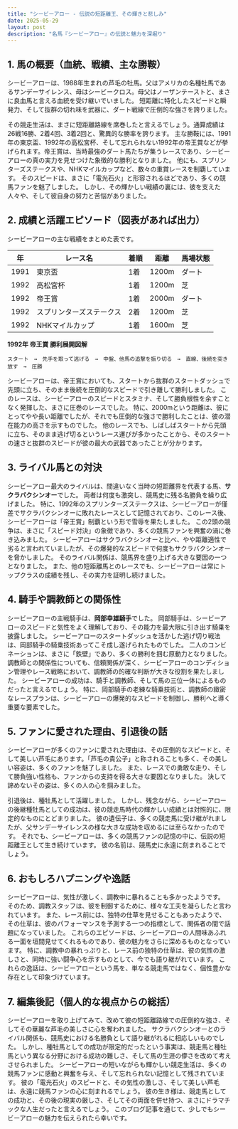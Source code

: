 ```yaml
---
title: "シービーアロー - 伝説の短距離王、その輝きと悲しみ"
date: 2025-05-29
layout: post
description: "名馬『シービーアロー』の伝説と魅力を深堀り"
---
```


## 1. 馬の概要（血統、戦績、主な勝鞍）

シービーアローは、1988年生まれの芦毛の牡馬。父はアメリカの名種牡馬であるサンデーサイレンス、母はシービークロス。母父はノーザンテーストと、まさに良血馬と言える血統を受け継いでいました。  短距離に特化したスピードと瞬発力、そして抜群の切れ味を武器に、ダート戦線で圧倒的な強さを誇りました。

その競走生活は、まさに短距離路線を席巻したと言えるでしょう。通算成績は26戦16勝、2着4回、3着2回と、驚異的な勝率を誇ります。  主な勝鞍には、1991年の東京盃、1992年の高松宮杯、そして忘れられない1992年の帝王賞などが挙げられます。帝王賞は、当時最強のダート馬たちが集うレースであり、シービーアローの真の実力を見せつけた象徴的な勝利となりました。  他にも、スプリンターズステークスや、NHKマイルカップなど、数々の重賞レースを制覇しています。  そのスピードは、まさに「電光石火」と形容されるほどであり、多くの競馬ファンを魅了しました。  しかし、その輝かしい戦績の裏には、彼を支えた人々や、そして彼自身の努力と苦悩がありました。


## 2. 成績と活躍エピソード（図表があれば出力）

シービーアローの主な戦績をまとめた表です。

| 年 | レース名 | 着順 | 距離 | 馬場状態 |
|---|---|---|---|---|
| 1991 | 東京盃 | 1着 | 1200m | ダート |
| 1992 | 高松宮杯 | 1着 | 1200m | 芝 |
| 1992 | 帝王賞 | 1着 | 2000m | ダート |
| 1992 | スプリンターズステークス | 2着 | 1200m | 芝 |
| 1992 | NHKマイルカップ | 1着 | 1600m | 芝 |


**1992年 帝王賞 勝利展開図解**

```
スタート　→　先手を取って逃げる　→　中盤、他馬の追撃を振り切る　→　直線、後続を突き放す　→　圧勝
```

シービーアローは、帝王賞においても、スタートから抜群のスタートダッシュで先頭に立ち、そのまま後続を圧倒的なスピードで引き離して勝利しました。  このレースは、シービーアローのスピードとスタミナ、そして勝負根性を余すことなく発揮した、まさに圧巻のレースでした。  特に、2000mという距離は、彼にとってやや長い距離でしたが、それでも圧倒的な強さで勝利したことは、彼の潜在能力の高さを示すものでした。  他のレースでも、しばしばスタートから先頭に立ち、そのまま逃げ切るというレース運びが多かったことから、そのスタートの速さと抜群のスピードが彼の最大の武器であったことが分かります。


## 3. ライバル馬との対決

シービーアロー最大のライバルは、間違いなく当時の短距離界を代表する馬、**サクラバクシンオー**でした。  両者は何度も激突し、競馬史に残る名勝負を繰り広げました。  特に、1992年のスプリンターズステークスは、シービーアローが僅差でサクラバクシンオーに敗れたレースとして記憶されており、このレース後、シービーアローは「帝王賞」制覇という形で雪辱を果たしました。  この2頭の競争は、まさに「スピード対決」の象徴であり、多くの競馬ファンを興奮の渦に巻き込みました。  シービーアローはサクラバクシンオーと比べ、やや距離適性で劣ると言われていましたが、その爆発的なスピードで何度もサクラバクシンオーを脅かしました。  そのライバル関係は、競馬界を盛り上げる大きな要因の一つとなりました。  また、他の短距離馬とのレースでも、シービーアローは常にトップクラスの成績を残し、その実力を証明し続けました。


## 4. 騎手や調教師との関係性

シービーアローの主戦騎手は、**岡部幸雄騎手**でした。  岡部騎手は、シービーアローのスピードと気性をよく理解しており、その能力を最大限に引き出す騎乗を披露しました。  シービーアローのスタートダッシュを活かした逃げ切り戦法は、岡部騎手の騎乗技術あってこそ成し遂げられたものでした。  二人のコンビネーションは、まさに「鉄壁」であり、多くの勝利を掴む原動力となりました。  調教師との関係性についても、信頼関係が深く、シービーアローのコンディション管理やレース戦略において、調教師の的確な判断が大きな役割を果たしました。  シービーアローの成功は、騎手と調教師、そして馬の三位一体によるものだったと言えるでしょう。  特に、岡部騎手の老練な騎乗技術と、調教師の緻密なレースプランは、シービーアローの爆発的なスピードを制御し、勝利へと導く重要な要素でした。


## 5. ファンに愛された理由、引退後の話

シービーアローが多くのファンに愛された理由は、その圧倒的なスピードと、そして美しい芦毛にあります。「芦毛の貴公子」と称されることも多く、その美しい容姿は、多くのファンを魅了しました。  また、レースでの勇敢な走り、そして勝負強い性格も、ファンからの支持を得る大きな要因となりました。  決して諦めないその姿は、多くの人の心を掴みました。

引退後は、種牡馬として活躍しました。  しかし、残念ながら、シービーアローの後継種牡馬としての成功は、彼の競走馬時代の輝かしい成績とは対照的に、限定的なものにとどまりました。  彼の遺伝子は、多くの競走馬に受け継がれましたが、父サンデーサイレンスの様な大きな成功を収めるには至らなかったのです。  それでも、シービーアローは、多くの競馬ファンの記憶の中に、伝説の短距離王として生き続けています。  彼の名前は、競馬史に永遠に刻まれることでしょう。


## 6. おもしろハプニングや逸話

シービーアローは、気性が激しく、調教中に暴れることも多かったようです。  そのため、調教スタッフは、彼を制御するために、様々な工夫を凝らしたと言われています。  また、レース前には、独特の仕草を見せることもあったようで、その仕草は、彼のパフォーマンスを予測する一つの指標として、関係者の間で話題になっていました。  これらのエピソードは、シービーアローの人間味あふれる一面を垣間見せてくれるものであり、彼の魅力をさらに深めるものとなっています。  特に、調教中の暴れっぷりと、レース前の独特の仕草は、彼の気性の激しさと、同時に強い闘争心を示すものとして、今でも語り継がれています。  これらの逸話は、シービーアローという馬を、単なる競走馬ではなく、個性豊かな存在として印象づけています。


## 7. 編集後記（個人的な視点からの総括）

シービーアローを取り上げてみて、改めて彼の短距離路線での圧倒的な強さ、そしてその華麗な芦毛の美しさに心を奪われました。  サクラバクシンオーとのライバル関係も、競馬史における名勝負として語り継がれるに相応しいものでした。  しかし、種牡馬としての成功が限定的だったという事実は、競走馬と種牡馬という異なる分野における成功の難しさ、そして馬の生涯の儚さを改めて考えさせられました。  シービーアローの短いながらも輝かしい競走生活は、多くの競馬ファンに感動と興奮を与え、そして忘れられない記憶として残されています。  彼の「電光石火」のスピードと、その気性の激しさ、そして美しい芦毛は、永遠に競馬ファンの心に刻まれるでしょう。  彼の生き様は、競走馬としての成功と、その後の現実の厳しさ、そしてその両面を併せ持つ、まさにドラマチックな人生だったと言えるでしょう。  このブログ記事を通じて、少しでもシービーアローの魅力を伝えられたら幸いです。
